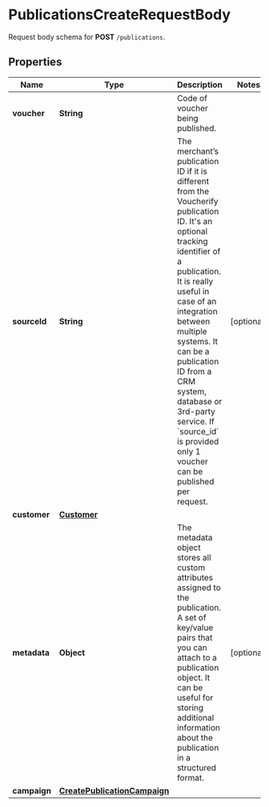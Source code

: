 

# PublicationsCreateRequestBody

Request body schema for **POST** `/publications`.

## Properties

| Name | Type | Description | Notes |
|------------ | ------------- | ------------- | -------------|
|**voucher** | **String** | Code of voucher being published. |  |
|**sourceId** | **String** | The merchant’s publication ID if it is different from the Voucherify publication ID. It&#39;s an optional tracking identifier of a publication. It is really useful in case of an integration between multiple systems. It can be a publication ID from a CRM system, database or 3rd-party service. If &#x60;source_id&#x60; is provided only 1 voucher can be published per request. |  [optional] |
|**customer** | [**Customer**](Customer.md) |  |  |
|**metadata** | **Object** | The metadata object stores all custom attributes assigned to the publication. A set of key/value pairs that you can attach to a publication object. It can be useful for storing additional information about the publication in a structured format. |  [optional] |
|**campaign** | [**CreatePublicationCampaign**](CreatePublicationCampaign.md) |  |  |



